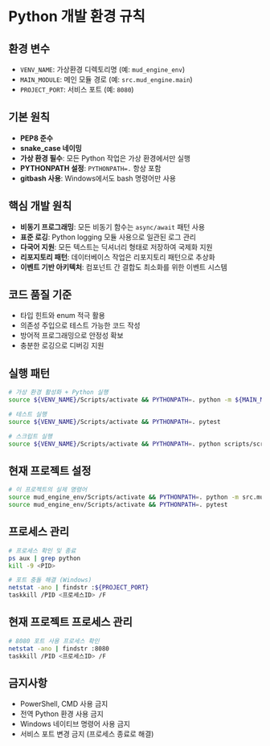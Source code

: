 # Python 개발 환경 규칙

## 환경 변수
- `VENV_NAME`: 가상환경 디렉토리명 (예: `mud_engine_env`)
- `MAIN_MODULE`: 메인 모듈 경로 (예: `src.mud_engine.main`)
- `PROJECT_PORT`: 서비스 포트 (예: `8080`)

## 기본 원칙
- **PEP8 준수**
- **snake_case 네이밍**
- **가상 환경 필수**: 모든 Python 작업은 가상 환경에서만 실행
- **PYTHONPATH 설정**: `PYTHONPATH=.` 항상 포함
- **gitbash 사용**: Windows에서도 bash 명령어만 사용

## 핵심 개발 원칙
- **비동기 프로그래밍**: 모든 비동기 함수는 `async/await` 패턴 사용
- **표준 로깅**: Python logging 모듈 사용으로 일관된 로그 관리
- **다국어 지원**: 모든 텍스트는 딕셔너리 형태로 저장하여 국제화 지원
- **리포지토리 패턴**: 데이터베이스 작업은 리포지토리 패턴으로 추상화
- **이벤트 기반 아키텍처**: 컴포넌트 간 결합도 최소화를 위한 이벤트 시스템

## 코드 품질 기준
- 타입 힌트와 enum 적극 활용
- 의존성 주입으로 테스트 가능한 코드 작성
- 방어적 프로그래밍으로 안정성 확보
- 충분한 로깅으로 디버깅 지원

## 실행 패턴
```bash
# 가상 환경 활성화 + Python 실행
source ${VENV_NAME}/Scripts/activate && PYTHONPATH=. python -m ${MAIN_MODULE}

# 테스트 실행
source ${VENV_NAME}/Scripts/activate && PYTHONPATH=. pytest

# 스크립트 실행
source ${VENV_NAME}/Scripts/activate && PYTHONPATH=. python scripts/script_name.py
```

## 현재 프로젝트 설정
```bash
# 이 프로젝트의 실제 명령어
source mud_engine_env/Scripts/activate && PYTHONPATH=. python -m src.mud_engine.main
source mud_engine_env/Scripts/activate && PYTHONPATH=. pytest
```

## 프로세스 관리
```bash
# 프로세스 확인 및 종료
ps aux | grep python
kill -9 <PID>

# 포트 충돌 해결 (Windows)
netstat -ano | findstr :${PROJECT_PORT}
taskkill /PID <프로세스ID> /F
```

## 현재 프로젝트 프로세스 관리
```bash
# 8080 포트 사용 프로세스 확인
netstat -ano | findstr :8080
taskkill /PID <프로세스ID> /F
```

## 금지사항
- PowerShell, CMD 사용 금지
- 전역 Python 환경 사용 금지
- Windows 네이티브 명령어 사용 금지
- 서비스 포트 변경 금지 (프로세스 종료로 해결)